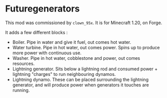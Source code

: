 # Futuregenerators

This mod was commissioned by `clown_95x`. It is for Minecraft 1.20, on Forge.

It adds a few different blocks :

- Boiler. Pipe in water and give it fuel, out comes hot water.
- Water turbine. Pipe in hot water, out comes power. Spins up to produce more power with continuous use.
- Washer. Pipe in hot water, cobblestone and power, out comes resources.
- Lightning generator. Sits below a lightning rod and consumed power + lightning "charges" to run neighbouring dynamos.
- Lightning dynamo. These can be placed surrounding the lightning generator, and will produce power when generators it touches are running.
